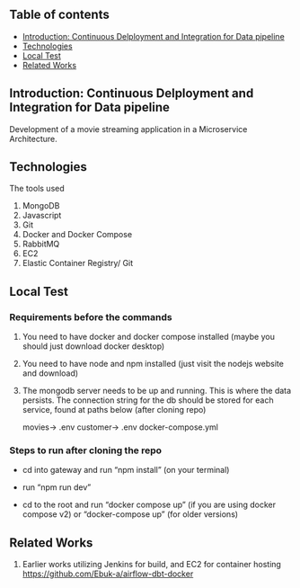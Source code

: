 ## Table of contents
* [Introduction: Continuous Delployment and Integration for Data pipeline](#Introduction)
* [Technologies](#technologies)
* [Local Test](#local-test)
* [Related Works](#related-works)

## Introduction: Continuous Delployment and Integration for Data pipeline
Development of a movie streaming application in a Microservice Architecture. <br />


## Technologies 
The tools used 
1. MongoDB
2. Javascript
3. Git
4. Docker and Docker Compose
5. RabbitMQ
6. EC2
7. Elastic Container Registry/ Git


## Local Test
### Requirements before the commands

1. You need to have docker and docker compose installed (maybe you should just download docker desktop)

2. You need to have node and npm installed (just visit the nodejs website and download)

3. The mongodb server needs to be up and running. This is where the data persists. The connection string for the db should be stored for each service, found at paths below (after cloning repo)
    
    movies-> .env
    customer-> .env 
    docker-compose.yml

### Steps to run after cloning the repo

- cd into gateway and run “npm install” (on your terminal)

- run “npm run dev”

- cd to the root and run “docker compose up” (if you are using docker compose v2) or “docker-compose up” (for older versions)


## Related Works
1. Earlier works utilizing Jenkins for build, and EC2 for container hosting https://github.com/Ebuk-a/airflow-dbt-docker 


